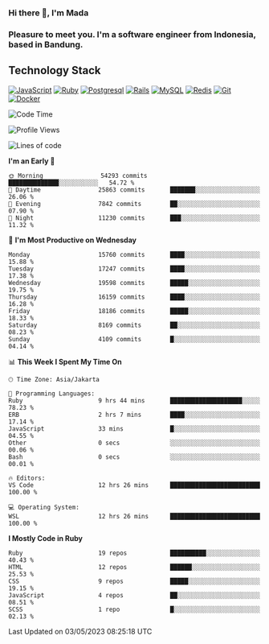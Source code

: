 ### Hi there 👋, I'm Mada
### Pleasure to meet you. I'm a software engineer from Indonesia, based in Bandung.

## Technology Stack

[![JavaScript](https://img.shields.io/badge/-JavaScript-%23F7DF1C?style=flat-square&logo=javascript&logoColor=000000&labelColor=%23F7DF1C&color=%23FFCE5A)](https://www.javascript.com/)
[![Ruby](https://img.shields.io/badge/Ruby-CC342D?style=flat-square&logo=ruby&logoColor=white)](https://www.ruby-lang.org/en/)
[![Postgresql](https://img.shields.io/badge/PostgreSQL-316192?style=flat-square&logo=postgresql&logoColor=ffffff)](https://www.postgresql.org/)
[![Rails](https://img.shields.io/badge/Ruby_on_Rails-CC0000?style=flat-square&logo=ruby-on-rails&logoColor=white)](https://rubyonrails.org/)
[![MySQL](https://img.shields.io/badge/-MySQL-4479A1?style=flat-square&logo=MySQL&logoColor=ffffff)](https://www.mysql.com/)
[![Redis](https://img.shields.io/badge/-Redis-DC382D?style=flat-square&logo=Redis&logoColor=ffffff)](https://redis.io/)
[![Git](https://img.shields.io/badge/-Git-%23F05032?style=flat-square&logo=git&logoColor=%23ffffff)](https://git-scm.com/)
[![Docker](https://img.shields.io/badge/-Docker-2496ED?style=flat-square&logo=docker&logoColor=ffffff)](https://www.docker.com/)
<!--
**madaarya/madaarya** is a ✨ _special_ ✨ repository because its `README.md` (this file) appears on your GitHub profile.

Here are some ideas to get you started:

- 🔭 I’m currently working on ...
- 🌱 I’m currently learning ...
- 👯 I’m looking to collaborate on ...
- 🤔 I’m looking for help with ...
- 💬 Ask me about ...
- 📫 How to reach me: ...
- 😄 Pronouns: ...
- ⚡ Fun fact: ...
-->
<!--START_SECTION:waka-->
![Code Time](http://img.shields.io/badge/Code%20Time-5%2C354%20hrs%2053%20mins-blue)

![Profile Views](http://img.shields.io/badge/Profile%20Views-0-blue)

![Lines of code](https://img.shields.io/badge/From%20Hello%20World%20I%27ve%20Written-37.9%20million%20lines%20of%20code-blue)

**I'm an Early 🐤** 

```text
🌞 Morning                54293 commits       ██████████████░░░░░░░░░░░   54.72 % 
🌆 Daytime                25863 commits       ███████░░░░░░░░░░░░░░░░░░   26.06 % 
🌃 Evening                7842 commits        ██░░░░░░░░░░░░░░░░░░░░░░░   07.90 % 
🌙 Night                  11230 commits       ███░░░░░░░░░░░░░░░░░░░░░░   11.32 % 
```
📅 **I'm Most Productive on Wednesday** 

```text
Monday                   15760 commits       ████░░░░░░░░░░░░░░░░░░░░░   15.88 % 
Tuesday                  17247 commits       ████░░░░░░░░░░░░░░░░░░░░░   17.38 % 
Wednesday                19598 commits       █████░░░░░░░░░░░░░░░░░░░░   19.75 % 
Thursday                 16159 commits       ████░░░░░░░░░░░░░░░░░░░░░   16.28 % 
Friday                   18186 commits       █████░░░░░░░░░░░░░░░░░░░░   18.33 % 
Saturday                 8169 commits        ██░░░░░░░░░░░░░░░░░░░░░░░   08.23 % 
Sunday                   4109 commits        █░░░░░░░░░░░░░░░░░░░░░░░░   04.14 % 
```


📊 **This Week I Spent My Time On** 

```text
🕑︎ Time Zone: Asia/Jakarta

💬 Programming Languages: 
Ruby                     9 hrs 44 mins       ████████████████████░░░░░   78.23 % 
ERB                      2 hrs 7 mins        ████░░░░░░░░░░░░░░░░░░░░░   17.14 % 
JavaScript               33 mins             █░░░░░░░░░░░░░░░░░░░░░░░░   04.55 % 
Other                    0 secs              ░░░░░░░░░░░░░░░░░░░░░░░░░   00.06 % 
Bash                     0 secs              ░░░░░░░░░░░░░░░░░░░░░░░░░   00.01 % 

🔥 Editors: 
VS Code                  12 hrs 26 mins      █████████████████████████   100.00 % 

💻 Operating System: 
WSL                      12 hrs 26 mins      █████████████████████████   100.00 % 
```

**I Mostly Code in Ruby** 

```text
Ruby                     19 repos            ██████████░░░░░░░░░░░░░░░   40.43 % 
HTML                     12 repos            ██████░░░░░░░░░░░░░░░░░░░   25.53 % 
CSS                      9 repos             █████░░░░░░░░░░░░░░░░░░░░   19.15 % 
JavaScript               4 repos             ██░░░░░░░░░░░░░░░░░░░░░░░   08.51 % 
SCSS                     1 repo              █░░░░░░░░░░░░░░░░░░░░░░░░   02.13 % 
```




 Last Updated on 03/05/2023 08:25:18 UTC
<!--END_SECTION:waka-->
